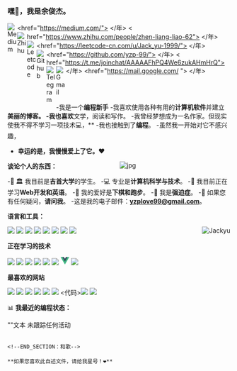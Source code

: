 ### 嘿👋，我是余俊杰。

<href="https://medium.com/">
<img align="left" alt="Medium" width="22px" src="https://cdn.jsdelivr.net/npm/simple-icons@3.12.2/icons/medium.svg" />
</年>
< href="https://www.zhihu.com/people/zhen-liang-liao-62">
<img align="left" alt="Zhihu" width="22px" src="https://cdn.jsdelivr.net/npm/simple-icons@v3/icons/zhihu.svg" />
</年>
<href="https://leetcode-cn.com/u/Jack_yu-1999/">
<img align="left" alt="Leetcode" width="22px" src="https://cdn.jsdelivr.net/npm/simple-icons@v3/icons/leetcode.svg" />
</年>
<href="https://github.com/yzp-99/">
<img align="left" alt="Github" width="22px" src="https://cdn.jsdelivr.net/npm/simple-icons@v3/icons/github.svg" />
</年>
< href="https://t.me/joinchat/AAAAAFhPQ4We6zukAHmHrQ">
<img align="left" alt="Telegram" width="22px" src="https://cdn.jsdelivr.net/npm/simple-icons@3.12.2/icons/telegram.svg" />
</年>
<href="https://mail.google.com/ ">
<img align="left" alt="Gmail" width="22px" src="https://cdn.jsdelivr.net/npm/simple-icons@3.12.2/icons/gmail.svg" />
</年>

<br />
<br />

-我是一个**编程新手** 
-我喜欢使用各种有用的**计算机软件**并建立**美丽的博客。
-我也喜欢**文学，阅读和写作。 
-我曾经梦想成为一名作家。但现实使我不得不学习一项技术💻，**
-我也接触到了**编程**。
-虽然我一开始对它不感兴趣，
- **幸运的是，我慢慢爱上了它。❤️**

<img align="right" alt="jpg" width="250px" src="https://cdn.jsdelivr.net/gh/Jackyu-1999/CDN-Static@main/ 熊猫.jpg" />

**谈论个人的东西：**

-👨 🏛 我目前是**吉首大学**的学生。
-💻 专业是**计算机科学与技术**。
-🌱 我目前正在学习**Web开发和英语**。
-🤔 我的爱好是**下棋和跑步**。
-💼 我是**强迫症**。
-💬 如果您有任何疑问，**请问我**。
-这是我的电子邮件：**yzplove99@gmail.com**。




**语言和工具：**  

<code><img height="20" src="https://cdn.jsdelivr.net/npm/simple-icons@3.12.2/icons/python.svg"></code>
<code><img height="20" src="https://cdn.jsdelivr.net/npm/simple-icons@3.12.2/icons/html5.svg"></code>
<code><img height="20" src="https://cdn.jsdelivr.net/npm/simple-icons@3.12.2/icons/css3.svg"></code>
<code><img height="20" src="https://cdn.jsdelivr.net/npm/simple-icons@3.12.2/icons/javascript.svg"></code>
<code><img height="20" src="https://cdn.jsdelivr.net/npm/simple-icons@3.12.2/icons/sublimetext.svg"></code>
<code><img height="20" src="https://cdn.jsdelivr.net/npm/simple-icons@3.12.2/icons/pycharm.svg"></code>
<code><img height="20" src="https://cdn.jsdelivr.net/npm/simple-icons@3.12.2/icons/git.svg"></code>
<code><img height="20" src="https://cdn.jsdelivr.net/npm/simple-icons@3.12.2/icons/mysql.svg"></code>
<img align="right"  src="https://github-readme-stats.vercel.app/api?username=Jackyu-1999&count_private=true&show_icons=true" alt="Jackyu" />

**正在学习的技术**

<code><img height="20" src="https://cdn.jsdelivr.net/npm/simple-icons@3.12.2/icons/linux.svg"></code>
<code><img height="20" src="https://cdn.jsdelivr.net/npm/simple-icons@3.12.2/icons/vim.svg"></code>
<code><img height="20" src="https://cdn.jsdelivr.net/npm/simple-icons@3.12.2/icons/django.svg"></code>
<code><img height="20" src="https://www.vectorlogo.zone/logos/pocoo_flask/pocoo_flask-icon.svg"></code>
<code><img height="20" src="https://cdn.jsdelivr.net/npm/simple-icons@3.12.2/icons/jquery.svg"></code>
<code><img height="20" src="https://cdn.jsdelivr.net/npm/simple-icons@3.12.2/icons/typescript.svg"></code>
<code><img height="20" src="https://raw.githubusercontent.com/devicons/devicon/master/icons/vuejs/vuejs-original.svg"></code>
<code><img height="20" src="https://cdn.jsdelivr.net/npm/simple-icons@3.12.2/icons/react.svg"></code>

**最喜欢的网站**

<code><img height="20" src="https://cdn.jsdelivr.net/npm/simple-icons@3.12.2/icons/github.svg"></code>
<code><img height="20" src="https://cdn.jsdelivr.net/npm/simple-icons@3.12.2/icons/google.svg"></code>
<code><img height="20" src="https://cdn.jsdelivr.net/npm/simple-icons@3.12.2/icons/stackoverflow.svg"></code>
<code><img height="20" src="https://cdn.jsdelivr.net/npm/simple-icons@3.12.2/icons/youtube.svg"></code>
<code><img height="20" src="https://cdn.jsdelivr.net/npm/simple-icons@3.12.2/icons/steam.svg"></code>
<code><img height="20" src="https://cdn.jsdelivr.net/npm/simple-icons@3.12.2/icons/freecodecamp.svg"></code>
<代码><img height="20" src="https://cdn.jsdelivr.net/npm/simple-icons@3.12.2/icons/w3c.svg"></code>
<code><img height="20" src="https://cdn.jsdelivr.net/npm/simple-icons@3.12.2/icons/stackoverflow.svg"></code>


📊 **我最近的编程状态：**
<!--START_SECTION：瓦卡-->

""文本
未跟踪任何活动
```

<!--END_SECTION：和歌-->

**如果您喜欢此自述文件，请给我星号！❤️**
